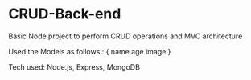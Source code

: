 # CRUD-Back-end

Basic Node project to perform CRUD operations and MVC architecture

Used the Models as follows : 
{
  name
  age
  image
} 

Tech used: Node.js, Express, MongoDB
